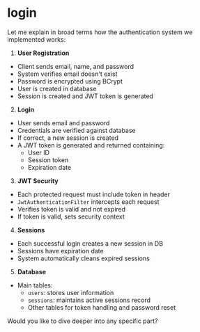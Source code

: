 # login

Let me explain in broad terms how the authentication system we implemented works:

1. **User Registration**
- Client sends email, name, and password
- System verifies email doesn't exist
- Password is encrypted using BCrypt
- User is created in database
- Session is created and JWT token is generated

2. **Login**
- User sends email and password
- Credentials are verified against database
- If correct, a new session is created
- A JWT token is generated and returned containing:
    - User ID
    - Session token
    - Expiration date

3. **JWT Security**
- Each protected request must include token in header
- `JwtAuthenticationFilter` intercepts each request
- Verifies token is valid and not expired
- If token is valid, sets security context

4. **Sessions**
- Each successful login creates a new session in DB
- Sessions have expiration date
- System automatically cleans expired sessions

5. **Database**
- Main tables:
    - `users`: stores user information
    - `sessions`: maintains active sessions record
    - Other tables for token handling and password reset

Would you like to dive deeper into any specific part?
